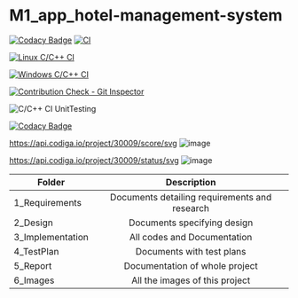 # M1_app_hotel-management-system

[![Codacy Badge](https://api.codacy.com/project/badge/Grade/d55bea2b69b743dc8bcaa039af295ed9)](https://app.codacy.com/gh/ShaikBhijalani/M1_app_hotel-management-system?utm_source=github.com&utm_medium=referral&utm_content=ShaikBhijalani/M1_app_hotel-management-system&utm_campaign=Badge_Grade_Settings)
[![CI](https://github.com/ShaikBhijalani/M1_app_hotel-management-system/actions/workflows/main.yml/badge.svg)](https://github.com/ShaikBhijalani/M1_app_hotel-management-system/actions/workflows/main.yml)

[![Linux C/C++ CI](https://github.com/ShaikBhijalani/M1_app_hotel-management-system/actions/workflows/Linux_c-cpp.yml/badge.svg)](https://github.com/ShaikBhijalani/M1_app_hotel-management-system/actions/workflows/Linux_c-cpp.yml)

[![Windows C/C++ CI](https://github.com/ShaikBhijalani/M1_app_hotel-management-system/actions/workflows/windows_c-ccp.yml/badge.svg)](https://github.com/ShaikBhijalani/M1_app_hotel-management-system/actions/workflows/windows_c-ccp.yml)

[![Contribution Check - Git Inspector](https://github.com/ShaikBhijalani/M1_app_hotel-management-system/actions/workflows/gitinspector.yml/badge.svg)](https://github.com/ShaikBhijalani/M1_app_hotel-management-system/actions/workflows/gitinspector.yml)

![C/C++ CI UnitTesting](https://github.com/ShaikBhijalani/M1_app_hotel-management-system/actions/workflows/unit_testing.yml/badge.svg)

[![Codacy Badge](https://app.codacy.com/project/badge/Grade/640892c9cdee4648bcfcc13984092421)](https://www.codacy.com/gh/ShaikBhijalani/M1_app_hotel-management-system/dashboard?utm_source=github.com&amp;utm_medium=referral&amp;utm_content=ShaikBhijalani/M1_app_hotel-management-system&amp;utm_campaign=Badge_Grade)


https://api.codiga.io/project/30009/score/svg ![image](https://user-images.githubusercontent.com/94346768/143302256-e005ac46-8f19-4e39-a2c8-b526519b3366.png)



https://api.codiga.io/project/30009/status/svg ![image](https://user-images.githubusercontent.com/94346768/143302314-9ff10c87-7423-4f24-b71c-db52381847f7.png)


 Folder   |      Description     |  
|----------|:-------------:|
| 1_Requirements |  Documents detailing requirements and research |
| 2_Design |    Documents specifying design  | 
| 3_Implementation |   All codes and Documentation  |
| 4_TestPlan |  Documents with test plans |
| 5_Report |    Documentation of whole project  | 
| 6_Images |    All the images of this project  |


